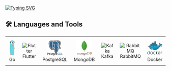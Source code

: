 [![Typing SVG](https://readme-typing-svg.demolab.com?font=Fira+Code&size=24&duration=3500&pause=100&color=1AF700&background=CAFF3500&multiline=true&repeat=false&width=600&height=100&lines=Hello%2C+my+name+is+Ravil;I'm+Innopolis+University+student;And+I'm+Golang+Developer)](https://git.io/typing-svg)

## 🛠 Languages and Tools

<div align="center">
  <table>
    <tr>
      <td align="center" style="padding: 10px;">
        <img src="https://raw.githubusercontent.com/devicons/devicon/master/icons/go/go-original.svg" alt="Go" height="50" width="80"/><br/>Go
      </td>
      <td align="center" style="padding: 10px;">
        <img src="https://www.vectorlogo.zone/logos/flutterio/flutterio-icon.svg" alt="Flutter" height="50"/><br/>Flutter
      </td>
      <td align="center" style="padding: 10px;">
        <img src="https://raw.githubusercontent.com/devicons/devicon/master/icons/postgresql/postgresql-original-wordmark.svg" alt="PostgreSQL" height="50"/><br/>PostgreSQL
      </td>
      <td align="center" style="padding: 10px;">
        <img src="https://raw.githubusercontent.com/devicons/devicon/master/icons/mongodb/mongodb-original-wordmark.svg" alt="MongoDB" height="50"/><br/>MongoDB
      </td>
      <td align="center" style="padding: 10px;">
        <img src="https://www.vectorlogo.zone/logos/apache_kafka/apache_kafka-icon.svg" alt="Kafka" height="50"/><br/>Kafka
      </td>
      <td align="center" style="padding: 10px;">
        <img src="https://www.vectorlogo.zone/logos/rabbitmq/rabbitmq-icon.svg" alt="RabbitMQ" height="50"/><br/>RabbitMQ
      </td>
      <td align="center" style="padding: 10px;">
        <img src="https://raw.githubusercontent.com/devicons/devicon/master/icons/docker/docker-original-wordmark.svg" alt="Docker" height="50"/><br/>Docker
      </td>
    </tr>
  </table>
</div>
